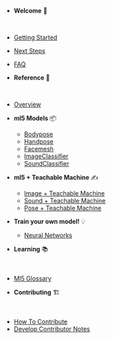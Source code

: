 * **Welcome** 🌈
<div class="sidebar__section-divider">&nbsp;</div>

  * [Getting Started](/)
  * [Next Steps](/welcome/next_steps.md)
  * [FAQ](/welcome/FAQ.md)

* **Reference** 📃
<div class="sidebar__section-divider">&nbsp;</div>

  * [Overview](/reference/overview.md)
  * **ml5 Models** 📦
    * [Bodypose](/reference/bodypose.md)
    * [Handpose](/reference/handpose.md)
    * [Facemesh](/reference/facemesh.md)
    * [ImageClassifier](/reference/image-classifier.md)
    * [SoundClassifier](/reference/sound-classifier.md)
  * **ml5 + Teachable Machine** ✍️
    * [Image + Teachable Machine](/reference/image-classifier-tm.md)
    * [Sound + Teachable Machine](/reference/sound-classifier-tm.md)
    * [Pose + Teachable Machine](/reference/pose-estimation-tm.md)
  * **Train your own model!** 💡
    * [Neural Networks](/reference/neural-network.md)

* **Learning** 📚
<div class="sidebar__section-divider">&nbsp;</div>

  * [Ml5 Glossary](/learning/ml5_glossary.md)

* **Contributing** 🏗 
<div class="sidebar__section-divider">&nbsp;</div>

  * [How To Contribute](/contributing/how_to_contribute.md)
  * [Develop Contributor Notes](/contributing/develop_contributor_notes.md)